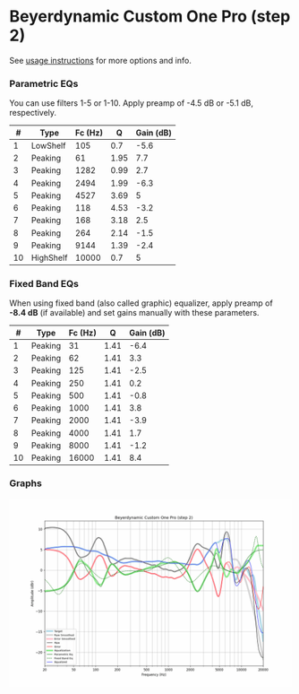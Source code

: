 # Beyerdynamic Custom One Pro (step 2)
See [usage instructions](https://github.com/jaakkopasanen/AutoEq#usage) for more options and info.

### Parametric EQs
You can use filters 1-5 or 1-10. Apply preamp of -4.5 dB or -5.1 dB, respectively.

|   # | Type      |   Fc (Hz) |    Q |   Gain (dB) |
|-----|-----------|-----------|------|-------------|
|   1 | LowShelf  |       105 | 0.7  |        -5.6 |
|   2 | Peaking   |        61 | 1.95 |         7.7 |
|   3 | Peaking   |      1282 | 0.99 |         2.7 |
|   4 | Peaking   |      2494 | 1.99 |        -6.3 |
|   5 | Peaking   |      4527 | 3.69 |         5   |
|   6 | Peaking   |       118 | 4.53 |        -3.2 |
|   7 | Peaking   |       168 | 3.18 |         2.5 |
|   8 | Peaking   |       264 | 2.14 |        -1.5 |
|   9 | Peaking   |      9144 | 1.39 |        -2.4 |
|  10 | HighShelf |     10000 | 0.7  |         5   |

### Fixed Band EQs
When using fixed band (also called graphic) equalizer, apply preamp of **-8.4 dB** (if available) and set gains manually with these parameters.

|   # | Type    |   Fc (Hz) |    Q |   Gain (dB) |
|-----|---------|-----------|------|-------------|
|   1 | Peaking |        31 | 1.41 |        -6.4 |
|   2 | Peaking |        62 | 1.41 |         3.3 |
|   3 | Peaking |       125 | 1.41 |        -2.5 |
|   4 | Peaking |       250 | 1.41 |         0.2 |
|   5 | Peaking |       500 | 1.41 |        -0.8 |
|   6 | Peaking |      1000 | 1.41 |         3.8 |
|   7 | Peaking |      2000 | 1.41 |        -3.9 |
|   8 | Peaking |      4000 | 1.41 |         1.7 |
|   9 | Peaking |      8000 | 1.41 |        -1.2 |
|  10 | Peaking |     16000 | 1.41 |         8.4 |

### Graphs
![](./Beyerdynamic%20Custom%20One%20Pro%20(step%202).png)

